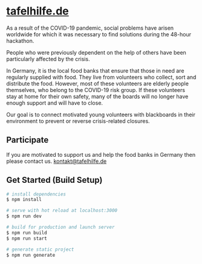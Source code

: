 # [tafelhilfe.de](www.tafelhilfe.de)

As a result of the COVID-19 pandemic, social problems have arisen worldwide for which it was necessary to find solutions during the 48-hour hackathon.

People who were previously dependent on the help of others have been particularly affected by the crisis.

In Germany, it is the local food banks that ensure that those in need are regularly supplied with food. They live from volunteers who collect, sort and distribute the food. However, most of these volunteers are elderly people themselves, who belong to the COVID-19 risk group. If these volunteers stay at home for their own safety, many of the boards will no longer have enough support and will have to close.

Our goal is to connect motivated young volunteers with blackboards in their environment to prevent or reverse crisis-related closures.

## Participate

If you are motivated to support us and help the food banks in Germany then please contact us. [kontakt@tafelhilfe.de](mailto:kontakt@tafelhilfe.de)

## Get Started (Build Setup)

```bash
# install dependencies
$ npm install

# serve with hot reload at localhost:3000
$ npm run dev

# build for production and launch server
$ npm run build
$ npm run start

# generate static project
$ npm run generate
```
